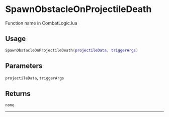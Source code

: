 # SpawnObstacleOnProjectileDeath
Function name in CombatLogic.lua
## Usage
```lua
SpawnObstacleOnProjectileDeath(projectileData, triggerArgs)
```
## Parameters
`projectileData`, `triggerArgs`
## Returns
`none`

---
